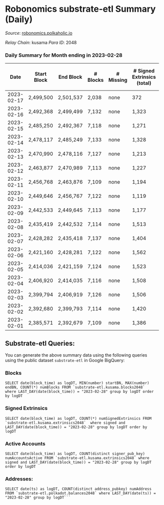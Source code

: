 # Robonomics substrate-etl Summary (Daily)

_Source_: [robonomics.polkaholic.io](https://robonomics.polkaholic.io)

*Relay Chain*: kusama
*Para ID*: 2048



### Daily Summary for Month ending in 2023-02-28


| Date | Start Block | End Block | # Blocks | # Missing | # Signed Extrinsics (total) | # Active Accounts | # Addresses with Balances | # Events | # Transfers | # XCM Transfers In | # XCM Transfers Out |
| ---- | ----------- | --------- | -------- | --------- | --------------------------- | ----------------- | ------------------------- | -------- | ----------- | ------------------ | ------------------- |
| 2023-02-17 | 2,499,500 | 2,501,537 | 2,038 | none  | 372 | 18 |  | 5,041 | 5 ($84.41) |   |   |
| 2023-02-16 | 2,492,368 | 2,499,499 | 7,132 | none  | 1,323 | 42 | 3,124 | 39,304 | 32 ($12,368.11) |   |   |
| 2023-02-15 | 2,485,250 | 2,492,367 | 7,118 | none  | 1,271 | 40 | 3,123 | 40,790 | 27 ($13,937.44) |   |   |
| 2023-02-14 | 2,478,117 | 2,485,249 | 7,133 | none  | 1,328 | 57 | 3,120 | 41,416 | 48 ($9,125.06) |   |   |
| 2023-02-13 | 2,470,990 | 2,478,116 | 7,127 | none  | 1,213 | 43 | 3,104 | 40,917 | 20 ($7,249.82) |   |   |
| 2023-02-12 | 2,463,877 | 2,470,989 | 7,113 | none  | 1,227 | 22 | 3,102 | 40,735 | 20 ($7,062.01) |   |   |
| 2023-02-11 | 2,456,768 | 2,463,876 | 7,109 | none  | 1,194 | 19 | 3,102 | 40,591 | 14 ($13,798.93) | 5 ($1,561.07) |   |
| 2023-02-10 | 2,449,646 | 2,456,767 | 7,122 | none  | 1,119 | 25 | 3,101 | 40,521 | 15 ($8,941.23) |   |   |
| 2023-02-09 | 2,442,533 | 2,449,645 | 7,113 | none  | 1,177 | 50 | 3,100 | 41,149 | 73 ($155,592.72) |   |   |
| 2023-02-08 | 2,435,419 | 2,442,532 | 7,114 | none  | 1,513 | 39 | 3,096 | 41,989 | 37 ($73,196.30) |   |   |
| 2023-02-07 | 2,428,282 | 2,435,418 | 7,137 | none  | 1,404 | 45 | 3,092 | 41,842 | 48 ($50,554.67) |   |   |
| 2023-02-06 | 2,421,160 | 2,428,281 | 7,122 | none  | 1,562 | 85 | 3,088 | 42,451 | 90 ($160,802.02) |   |   |
| 2023-02-05 | 2,414,036 | 2,421,159 | 7,124 | none  | 1,523 | 36 | 3,083 | 41,782 | 29 ($491,879.45) |   |   |
| 2023-02-04 | 2,406,920 | 2,414,035 | 7,116 | none  | 1,508 | 30 | 3,080 | 41,690 | 16 ($185,287.82) | 1 ($422.99) |   |
| 2023-02-03 | 2,399,794 | 2,406,919 | 7,126 | none  | 1,506 | 36 | 3,080 | 41,706 | 13 ($2,491.14) | 4 ($1,476.70) | 2 ($221.78) |
| 2023-02-02 | 2,392,680 | 2,399,793 | 7,114 | none  | 1,420 | 28 | 3,077 | 41,424 | 13 ($173.69) |   |   |
| 2023-02-01 | 2,385,571 | 2,392,679 | 7,109 | none  | 1,386 | 24 | 3,076 | 41,379 | 9 ($1,339.68) | 2 ($397.51) |   |

## Substrate-etl Queries:
You can generate the above summary data using the following queries using the public dataset `substrate-etl` in Google BigQuery:


### Blocks
```
SELECT date(block_time) as logDT, MIN(number) startBN, MAX(number) endBN, COUNT(*) numBlocks FROM `substrate-etl.kusama.blocks2048`  where LAST_DAY(date(block_time)) = "2023-02-28" group by logDT order by logDT
```


### Signed Extrinsics
```
SELECT date(block_time) as logDT, COUNT(*) numSignedExtrinsics FROM `substrate-etl.kusama.extrinsics2048`  where signed and LAST_DAY(date(block_time)) = "2023-02-28" group by logDT order by logDT
```


### Active Accounts
```
SELECT date(block_time) as logDT, COUNT(distinct signer_pub_key) numAccountsActive FROM `substrate-etl.kusama.extrinsics2048` where signed and LAST_DAY(date(block_time)) = "2023-02-28" group by logDT order by logDT
```


### Addresses:
```
SELECT date(ts) as logDT, COUNT(distinct address_pubkey) numAddress FROM `substrate-etl.polkadot.balances2048` where LAST_DAY(date(ts)) = "2023-02-28" group by logDT```

